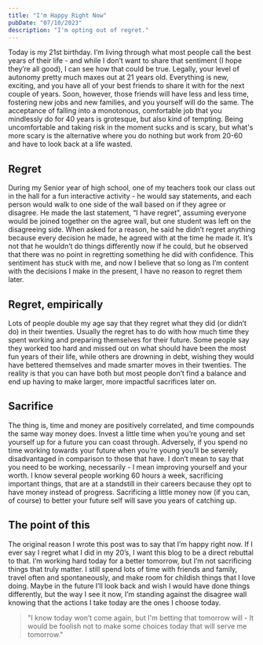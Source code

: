 ```yaml
---
title: "I'm Happy Right Now"
pubDate: "07/10/2023"
description: "I'm opting out of regret."
---
```


Today is my 21st birthday. I’m living through what most people call the best years of their life - and while I don’t want to share that sentiment (I hope they’re all good), I can see how that could be true. Legally, your level of autonomy pretty much maxes out at 21 years old. Everything is new, exciting, and you have all of your best friends to share it with for the next couple of years. Soon, however, those friends will have less and less time, fostering new jobs and new families, and you yourself will do the same. The acceptance of falling into a monotonous, comfortable job that you mindlessly do for 40 years is grotesque, but also kind of tempting. Being uncomfortable and taking risk in the moment sucks and is scary, but what's more scary is the alternative where you do nothing but work from 20-60 and have to look back at a life wasted.

## Regret
During my Senior year of high school, one of my teachers took our class out in the hall for a fun interactive activity - he would say statements, and each person would walk to one side of the wall based on if they agree or disagree. He made the last statement, “I have regret”, assuming everyone would be joined together on the agree wall, but one student was left on the disagreeing side. When asked for a reason, he said he didn’t regret anything because every decision he made, he agreed with at the time he made it. It’s not that he wouldn’t do things differently now if he could, but he observed that there was no point in regretting something he did with confidence. This sentiment has stuck with me, and now I believe that so long as I’m content with the decisions I make in the present, I have no reason to regret them later.

## Regret, empirically
Lots of people double my age say that they regret what they did (or didn’t do) in their twenties. Usually the regret has to do with how much time they spent working and preparing themselves for their future. Some people say they worked too hard and missed out on what should have been the most fun years of their life, while others are drowning in debt, wishing they would have bettered themselves and made smarter moves in their twenties. The reality is that you can have both but most people don’t find a balance and end up having to make larger, more impactful sacrifices later on.

## Sacrifice
The thing is, time and money are positively correlated, and time compounds the same way money does. Invest a little time when you’re young and set yourself up for a future you can coast through. Adversely, if you spend no time working towards your future when you’re young you’ll be severely disadvantaged in comparison to those that have. I don’t mean to say that you need to be working, necessarily - I mean improving yourself and your worth. I know several people working 60 hours a week, sacrificing important things, that are at a standstill in their careers because they opt to have money instead of progress. Sacrificing a little money now (if you can, of course) to better your future self will save you years of catching up.

## The point of this
The original reason I wrote this post was to say that I’m happy right now. If I ever say I regret what I did in my 20’s, I want this blog to be a direct rebuttal to that. I’m working hard today for a better tomorrow, but I’m not sacrificing things that truly matter. I still spend lots of time with friends and family, travel often and spontaneously, and make room for childish things that I love doing. Maybe in the future I’ll look back and wish I would have done things differently, but the way I see it now, I’m standing against the disagree wall knowing that the actions I take today are the ones I choose today.

> "I know today won’t come again, but I'm betting that tomorrow will - It would be foolish not to make some choices today that will serve me tomorrow."
